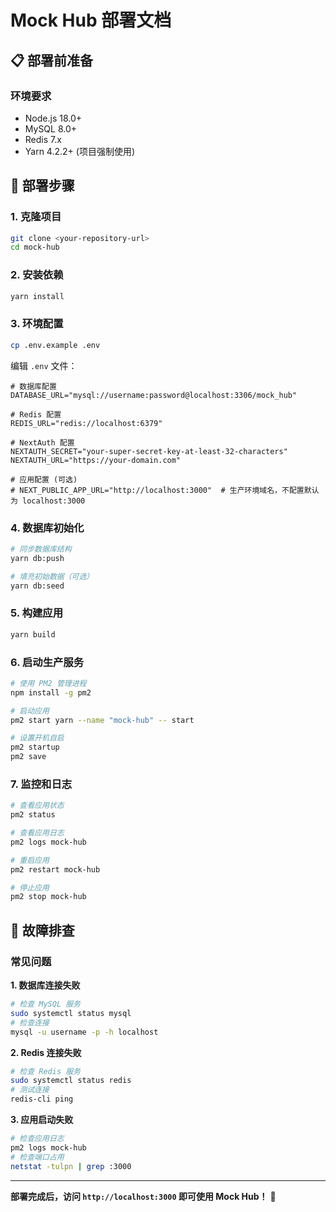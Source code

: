 # Mock Hub 部署文档

## 📋 部署前准备

### 环境要求

- Node.js 18.0+
- MySQL 8.0+
- Redis 7.x
- Yarn 4.2.2+ (项目强制使用)

## 🚀 部署步骤

### 1. 克隆项目

```bash
git clone <your-repository-url>
cd mock-hub
```

### 2. 安装依赖

```bash
yarn install
```

### 3. 环境配置

```bash
cp .env.example .env
```

编辑 `.env` 文件：

```env
# 数据库配置
DATABASE_URL="mysql://username:password@localhost:3306/mock_hub"

# Redis 配置
REDIS_URL="redis://localhost:6379"

# NextAuth 配置
NEXTAUTH_SECRET="your-super-secret-key-at-least-32-characters"
NEXTAUTH_URL="https://your-domain.com"

# 应用配置 (可选)
# NEXT_PUBLIC_APP_URL="http://localhost:3000"  # 生产环境域名，不配置默认为 localhost:3000
```

### 4. 数据库初始化

```bash
# 同步数据库结构
yarn db:push

# 填充初始数据（可选）
yarn db:seed
```

### 5. 构建应用

```bash
yarn build
```

### 6. 启动生产服务

```bash
# 使用 PM2 管理进程
npm install -g pm2

# 启动应用
pm2 start yarn --name "mock-hub" -- start

# 设置开机自启
pm2 startup
pm2 save
```

### 7. 监控和日志

```bash
# 查看应用状态
pm2 status

# 查看应用日志
pm2 logs mock-hub

# 重启应用
pm2 restart mock-hub

# 停止应用
pm2 stop mock-hub
```

## 🚨 故障排查

### 常见问题

**1. 数据库连接失败**

```bash
# 检查 MySQL 服务
sudo systemctl status mysql
# 检查连接
mysql -u username -p -h localhost
```

**2. Redis 连接失败**

```bash
# 检查 Redis 服务
sudo systemctl status redis
# 测试连接
redis-cli ping
```

**3. 应用启动失败**

```bash
# 检查应用日志
pm2 logs mock-hub
# 检查端口占用
netstat -tulpn | grep :3000
```

---

**部署完成后，访问 `http://localhost:3000` 即可使用 Mock Hub！** 🎉
